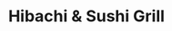 ---
layout: place
title: "Hibachi & Sushi Grill"
permalink: /virginia/north-chesterfield/hibachi-sushi-grill.html
stateAbbr: VA
stateName: Virginia
cityName: North Chesterfield
seo:
  name: "Hibachi & Sushi Grill"
  type: Restaurant
  links: http://www.hibachisushiva.com/
description: "Hibachi & Sushi Grill serves delicious sushi in North Chesterfield, Virginia. Try fresh Japanese dishes for a great dining experience. "
place_id: ChIJU5MGvT1zsYkRFifLcZKDlkw
photos:
  - name: >-
      places/ChIJU5MGvT1zsYkRFifLcZKDlkw/photos/AeeoHcLdsB2Ka2yZ3yvAzIcfb95KPAzm3FgM9ytR-RwAjYPTpvCDdD0tUlHcVfdDnGs9KqFnXblEziX93zVrymtL3XWOA4ASkrjtqgJ1cAbhj-_JqxGAeRqpaIsZZWC2FvVxUx1r4PRTLoIA7oQoa0p-RpNu_AX2ugHnNiELzn6qQLMRMelTGkmmvZXve2JjcaqO2ZWT7UzaoTr_sKvBr-13FxvWm0smKpSvUfz9ChABzJF-7vZZOEgWW-eofx84Qe8mJhZlZ04Kj51DBHNO_QkXjWaEC8haDIzR2mWJx8Nbz3DkMZ4QJHLT5GfP8GZjvoET68A46MZTBzTo20K6UIbBFSiQC-8gZL4Nr8oPEyqT5X66Qr-UXxiugOsjbsC6df54Ytgx2VRZ51NmUIg8CMcwkNxYYIGWxyaq5JpoLqd1G4A
    widthPx: 4656
    heightPx: 2328
    authorAttributions:
      - displayName: Larry Holcombe
        uri: https://maps.google.com/maps/contrib/107829133180159611897
        photoUri: >-
          https://lh3.googleusercontent.com/a-/ALV-UjXQ_CYjWFmP26k-Q40SN775CGYlDiRv6mjmNKeHNlbc3dwoer_WmA=s100-p-k-no-mo
    flagContentUri: >-
      https://www.google.com/local/imagery/report/?cb_client=maps_api_places.places_api&image_key=!1e10!2sCIHM0ogKEICAgICqsbOmHw&hl=en-US
    googleMapsUri: >-
      https://www.google.com/maps/place//data=!3m4!1e2!3m2!1sCIHM0ogKEICAgICqsbOmHw!2e10!4m2!3m1!1s0x89b1733dbd069353:0x4c96839271cb2716
  - name: >-
      places/ChIJU5MGvT1zsYkRFifLcZKDlkw/photos/AeeoHcKBVe6liljzGjPrTKjnYixjqQtgV6szkiTcmG_JY5XBn_bbL2RVjSyeZnaEDgTNNgQaF90g5lLsTU6o2vPQgSRg7qGjkY20OSXIuMQsrkrnwJLezTbcDoQBIWplm9RZ3BTxE_5fdCDvnLdTHhyKrZWrGsPr5ad4ZSMrKZZf28HxpXw7DpQpzg7bXPJdyVMPz6t3JUTKcD6A5BtGoib3HltsSrwTkw2XDfWDo1kZQG2H3xgXvNKwL7PBhUJGjsdI26bCQWqWuI2fTwVsv2QEYRrtH4R-u1znc42-tnvqaD3qlMLl6TvLaScl4yWK4ayRTljNzbCkDZW5nRLZ_ewcGVWNkCm7h_8NgOJkwa8rwhkNw4HvWEKRIKbX3D8eTsKx7kgjk4Kr0ywv4v78Xb8HLUVe6wQcZfpxtU0_gJ_0otx58g
    widthPx: 2604
    heightPx: 4624
    authorAttributions:
      - displayName: Larry Holcombe
        uri: https://maps.google.com/maps/contrib/107829133180159611897
        photoUri: >-
          https://lh3.googleusercontent.com/a-/ALV-UjXQ_CYjWFmP26k-Q40SN775CGYlDiRv6mjmNKeHNlbc3dwoer_WmA=s100-p-k-no-mo
    flagContentUri: >-
      https://www.google.com/local/imagery/report/?cb_client=maps_api_places.places_api&image_key=!1e10!2sCIHM0ogKEICAgICet4nUGQ&hl=en-US
    googleMapsUri: >-
      https://www.google.com/maps/place//data=!3m4!1e2!3m2!1sCIHM0ogKEICAgICet4nUGQ!2e10!4m2!3m1!1s0x89b1733dbd069353:0x4c96839271cb2716
  - name: >-
      places/ChIJU5MGvT1zsYkRFifLcZKDlkw/photos/AeeoHcJrg3bRtIWIMI_DNsEDQDqDEPiolhpg4UfolhZ_1d4Q2AFvwNyPG0zdmP9tXSgqbazs1kRrqmebbZZRW58KqjNXSyiOXFA--GU--7l4UxBotMcp_rz4yldCvhbsANZ_YUSXvgVkcuGnl6AugQK6PIDe9v20l07I4lgm9SPkpTAwh_hTsuj3VHvMDDMrNj6UeFzT4AROrVYdvIonoTCfXxc9a49Wlb0Pna9BFalo5Tl_OhzQvz25ws53-ks_QsxpBTeYE7AFtRg-tyqigiexfGHc2Tec_eM9xc9jPrfPDXz-cB6jj6uQ8hbayQic64BmJ6dfez4-Oyx_FJu_8N2Z2fNMTn2qsnyi9cgGBvLBvekl2w1EnO1R4kM2iK3RNlrZo2EedOvxK1KgJ9TTc4oV_XmiKknfbb7bCG1vdgHQFQ4
    widthPx: 4000
    heightPx: 2250
    authorAttributions:
      - displayName: Larry Holcombe
        uri: https://maps.google.com/maps/contrib/107829133180159611897
        photoUri: >-
          https://lh3.googleusercontent.com/a-/ALV-UjXQ_CYjWFmP26k-Q40SN775CGYlDiRv6mjmNKeHNlbc3dwoer_WmA=s100-p-k-no-mo
    flagContentUri: >-
      https://www.google.com/local/imagery/report/?cb_client=maps_api_places.places_api&image_key=!1e10!2sCIHM0ogKEICAgIDe2fPTWQ&hl=en-US
    googleMapsUri: >-
      https://www.google.com/maps/place//data=!3m4!1e2!3m2!1sCIHM0ogKEICAgIDe2fPTWQ!2e10!4m2!3m1!1s0x89b1733dbd069353:0x4c96839271cb2716
  - name: >-
      places/ChIJU5MGvT1zsYkRFifLcZKDlkw/photos/AeeoHcJS7IUnDMFwLYY653EekwjRW75UIypaj34RYOGoAvRgFnWS7DyJiJoVBLoQ6s4ZjIjn7r9WY-zX4f9NiEEAl0PR62oQ3K3P_FwZvTIFYMHkvscgcqQJaIDphqNRy4EedD2jkSS0t_pQ1D-fLeiisxSc4lDqYjbqsNLEqRp6983_gKa9Kzcyv8SaYvdIQD-bfls0Oj2sUkHkf4GAnEkx2p2cbWe3JmyjllkVeh0m0hI3boUTxBx15iwUXwvHI7BA86HJFdNB0_-hls88ZT4mttFgJscTedxvO0MI9Tm9Px6DuxMS1JCx_byfr3WWKDvkI0OoUo06ZkvR87CY4JpDRQG3fCGWAZLUWC0Y08zDhodWjHF8v-YV-JykablwunIjSsfoRurOlNtbTc4UamPjLz64lqc7OCUZb8XQIe8uyO0eN58
    widthPx: 2604
    heightPx: 4624
    authorAttributions:
      - displayName: Larry Holcombe
        uri: https://maps.google.com/maps/contrib/107829133180159611897
        photoUri: >-
          https://lh3.googleusercontent.com/a-/ALV-UjXQ_CYjWFmP26k-Q40SN775CGYlDiRv6mjmNKeHNlbc3dwoer_WmA=s100-p-k-no-mo
    flagContentUri: >-
      https://www.google.com/local/imagery/report/?cb_client=maps_api_places.places_api&image_key=!1e10!2sCIHM0ogKEICAgICet4nUqQE&hl=en-US
    googleMapsUri: >-
      https://www.google.com/maps/place//data=!3m4!1e2!3m2!1sCIHM0ogKEICAgICet4nUqQE!2e10!4m2!3m1!1s0x89b1733dbd069353:0x4c96839271cb2716
  - name: >-
      places/ChIJU5MGvT1zsYkRFifLcZKDlkw/photos/AeeoHcJZmkxtRv0ZbaDE2Gh9-QPpj2LNYM0bd9L9kmycR2mUpsMzbOlMbG4F-IM9z4vfYbtdZ3z1gcifTPDtqr66MiCbJrkXD2veMS-D7iQ3_Ch8AKDIT06t-1N2C5_nUhZLgOf9x8_q27qlCFs2hOObnnrTfeRsepdsxW6lnbiLpVEiNwSTG7RboWMzru3hg3rtXcPxcR-lAgwGy-i6u588XJXcSJZA4vsD0RRGQ6k7Pgri9Oe4tB9ijT74qWm3DgQwMkEtLmHq_eJhTuK4TYrAqZf0hVb52lmhHXC4CKsF40_qO-yS83IPJFrU1hvjA2VSBH9K-WYoMnpAu7u5plRZGSC2fPp-shgCbSwIBb-2HnycPDXWjE7r8NSk238-ku16dT2IshK5hI0YqTOG9z8QfQqbSQtGnPZfxQMAQqTliLmY1eA
    widthPx: 4000
    heightPx: 2250
    authorAttributions:
      - displayName: Larry Holcombe
        uri: https://maps.google.com/maps/contrib/107829133180159611897
        photoUri: >-
          https://lh3.googleusercontent.com/a-/ALV-UjXQ_CYjWFmP26k-Q40SN775CGYlDiRv6mjmNKeHNlbc3dwoer_WmA=s100-p-k-no-mo
    flagContentUri: >-
      https://www.google.com/local/imagery/report/?cb_client=maps_api_places.places_api&image_key=!1e10!2sCIHM0ogKEICAgIDe2fPbkAE&hl=en-US
    googleMapsUri: >-
      https://www.google.com/maps/place//data=!3m4!1e2!3m2!1sCIHM0ogKEICAgIDe2fPbkAE!2e10!4m2!3m1!1s0x89b1733dbd069353:0x4c96839271cb2716
  - name: >-
      places/ChIJU5MGvT1zsYkRFifLcZKDlkw/photos/AeeoHcIW_7XiJIJrE_evrgeumbgOb7PDanoa49rr2yMo2VriIe_5T0NSZuzlPM_3JUmRjr_q966dhvvV8VxlT7fF8ytcLcI_wTI5-HBuYa8I9el8YmeLzxwT4LuYvqi6RcvAPhI8EV1tJdlJeqxEAMnNJ4JkXS6gDDImZ5rAlDA7JNrrW0cJn7VGYwyCcEgIB3gjN3vldJ0nSke6FdeP-b-IXDYNjjCzWk9BSNkjQ-T6RQ_X02GUdXWT-TFajl3cskSwtB7nAQGXQA0eg14Fq2wGBJooLFE7nF-Q1EKZ7pRP3VL8lFuEaIeoBOT92Cg317GtEKPAdAOdimPB1JqwfFfELsojFSQPQNdcQzn4Zrq907EB50qoZl7eI8o3KUvtuL9dHquwnRfj6tgChYculxoBVnGwCvHJmNW31uZ_35jaB7l2ZVMH
    widthPx: 2604
    heightPx: 4624
    authorAttributions:
      - displayName: Larry Holcombe
        uri: https://maps.google.com/maps/contrib/107829133180159611897
        photoUri: >-
          https://lh3.googleusercontent.com/a-/ALV-UjXQ_CYjWFmP26k-Q40SN775CGYlDiRv6mjmNKeHNlbc3dwoer_WmA=s100-p-k-no-mo
    flagContentUri: >-
      https://www.google.com/local/imagery/report/?cb_client=maps_api_places.places_api&image_key=!1e10!2sCIHM0ogKEICAgIDe2fPTyQE&hl=en-US
    googleMapsUri: >-
      https://www.google.com/maps/place//data=!3m4!1e2!3m2!1sCIHM0ogKEICAgIDe2fPTyQE!2e10!4m2!3m1!1s0x89b1733dbd069353:0x4c96839271cb2716
  - name: >-
      places/ChIJU5MGvT1zsYkRFifLcZKDlkw/photos/AeeoHcJ_5DdCzPaj3PL5m9E73WGniGysXPmasEo88HzhJcJGVka3zEMIHaUc474oBI6PvErf3ifn0ufaMeKbDzbBvgsyKxtvdeHr-h7wis2jpD9Dkye54HQz5qQZWy3c5uegKw-WWUMmLZ7XY8TxMAZxhK3uymw9FdCsMTBtsQOfRJAtNr_ecG5PW_1trR7D5SF4e7MTTp4PqV3k4-eUJOmZ85dtFVAj13glRGBq3pZ2Sd2mpxZbbHv0eYa2Il3e2pkxPrdHUZLMnkNJwH5GmPH4LHS3TJ4ItiFM64mycguZviyxzthQsR9IxJ5jnAWzp47-1fkMqlmZQHVlk_VbYG-d2xWcWPdDJnVarcRznLtNXXsFND2aSzSvRhrtnSqhd8iQEnIpf6J9xXULMd56VUltb0vA3oxaGS2R8C46M-hiBgsOL40
    widthPx: 1096
    heightPx: 1572
    authorAttributions:
      - displayName: Larry Holcombe
        uri: https://maps.google.com/maps/contrib/107829133180159611897
        photoUri: >-
          https://lh3.googleusercontent.com/a-/ALV-UjXQ_CYjWFmP26k-Q40SN775CGYlDiRv6mjmNKeHNlbc3dwoer_WmA=s100-p-k-no-mo
    flagContentUri: >-
      https://www.google.com/local/imagery/report/?cb_client=maps_api_places.places_api&image_key=!1e10!2sCIHM0ogKEICAgIDe2fPT6QE&hl=en-US
    googleMapsUri: >-
      https://www.google.com/maps/place//data=!3m4!1e2!3m2!1sCIHM0ogKEICAgIDe2fPT6QE!2e10!4m2!3m1!1s0x89b1733dbd069353:0x4c96839271cb2716
  - name: >-
      places/ChIJU5MGvT1zsYkRFifLcZKDlkw/photos/AeeoHcJLhwqsO4n7sBqVmJg9cYBazy9I-lcG1QvNiWp_NXE17408GH14EXZg94mk-l1YR0Ekee6tKySBx1WakDgQUvw-SeSjDoiJ64KzSSa6MSBVN6-c-UCKDe5QpQaTZiV6eaFefyfKaxaUy2JuUbud4l2RL7HBMom1AuqhGQV6bC2LssbE2XxoJOOxviZC6vFzdwCsDwKK5VzbzjiNH49lUGQoXpUVIM_Q2CQ2e-6F8_-PcD4s6cSTvpNJdG0r2fKOsRjqV948IJQPztOXdWtdGgh-LNr8q8kvWraYJTpe7kLK6mjrhu5Kf14P4tetE8sv8i-Vehvgb6WLFQ_oNhviXLsdkhjV1VqmCDBEkH3K90Gvv3_lA0P-poHs8x4Ovwo4cf2cZmT8i2Oe4M9thVaH6TjEo3nIzEZIjgCRNFLry9NqQw
    widthPx: 4624
    heightPx: 2604
    authorAttributions:
      - displayName: Larry Holcombe
        uri: https://maps.google.com/maps/contrib/107829133180159611897
        photoUri: >-
          https://lh3.googleusercontent.com/a-/ALV-UjXQ_CYjWFmP26k-Q40SN775CGYlDiRv6mjmNKeHNlbc3dwoer_WmA=s100-p-k-no-mo
    flagContentUri: >-
      https://www.google.com/local/imagery/report/?cb_client=maps_api_places.places_api&image_key=!1e10!2sCIHM0ogKEICAgIDe2fPTSQ&hl=en-US
    googleMapsUri: >-
      https://www.google.com/maps/place//data=!3m4!1e2!3m2!1sCIHM0ogKEICAgIDe2fPTSQ!2e10!4m2!3m1!1s0x89b1733dbd069353:0x4c96839271cb2716
  - name: >-
      places/ChIJU5MGvT1zsYkRFifLcZKDlkw/photos/AeeoHcJPp26nnKx34xRzP6BynsEon0kXfaPyYbxtZ2_EkkFm1X0whQQv6cjrXyyRoc6QVWPVwpq3Ur9DMSywILxjVGJMRkbOuIvMHSSYBC33lESkVUIou30gqYJ5i2JNOA4b3cR5ggbeJcAwDdw7LUVLspBpnlksFDDgjXIj8PJ1z9PmtBueZ-_VoM1a8Xvs33CN3GZ99kay7xgoBFH7giJKb1Rrvdd4xBoIyV4VivEIusyjsXCKigDGXhqlC0t9Xxr7nqy14qmQZv-oGK_Xy4E0ggXee_f9Z2utbYDSnhwdmRv6P7ImfXwsdH49kx9aSBXxbCyjiUs1bvE8CRsSEq61InHcquM_s8KXORThr6gPMukBhx7wrJKTidMKzNTT3divSu8HLdyyo0Ujmu2uxaZD9DwyGupfebealPKTvSOQSLSgGQ
    widthPx: 4000
    heightPx: 2250
    authorAttributions:
      - displayName: Larry Holcombe
        uri: https://maps.google.com/maps/contrib/107829133180159611897
        photoUri: >-
          https://lh3.googleusercontent.com/a-/ALV-UjXQ_CYjWFmP26k-Q40SN775CGYlDiRv6mjmNKeHNlbc3dwoer_WmA=s100-p-k-no-mo
    flagContentUri: >-
      https://www.google.com/local/imagery/report/?cb_client=maps_api_places.places_api&image_key=!1e10!2sCIHM0ogKEICAgIDe2fPTKQ&hl=en-US
    googleMapsUri: >-
      https://www.google.com/maps/place//data=!3m4!1e2!3m2!1sCIHM0ogKEICAgIDe2fPTKQ!2e10!4m2!3m1!1s0x89b1733dbd069353:0x4c96839271cb2716
  - name: >-
      places/ChIJU5MGvT1zsYkRFifLcZKDlkw/photos/AeeoHcJceCFmZyIUTJMGAertqedRoi73RfZAPYx3Ec-9tB8tloZujMrY86H1PfYqGKYvkp13EdnHcnu9F7UNQ3fYMarZOpqf4ALC5GVW3nTYAr-Horv3LjQ9YODTsONs2CoZE_SMADtXf7o3H4SRM4brD-p4nfH1teU6Lp5m4CovRe-D8VgSd9YBegHCmY_AuCH7xuMtCRCrO5ado8-uzb4aj9emsdqnJ_xUewQNNCqT2KHfVBc9LVbiWC_wMfWK0UJ9yz-HYISs0CPVGhCDEdt_UYcspnR7NEz2xSxVXX053HLj0eMXXaghqBseN8fv_0Bz3ngfjr0XD5jXiwOQ6K5noSLUMhKj6Ba8nEUF-H-AbOJocje6_cddgN1mKhHkSnmWpmYDaCjWHtgCPpl0qz32Jx0KslCEesuQW3Ai_i9T1BS4gA
    widthPx: 2604
    heightPx: 4624
    authorAttributions:
      - displayName: Larry Holcombe
        uri: https://maps.google.com/maps/contrib/107829133180159611897
        photoUri: >-
          https://lh3.googleusercontent.com/a-/ALV-UjXQ_CYjWFmP26k-Q40SN775CGYlDiRv6mjmNKeHNlbc3dwoer_WmA=s100-p-k-no-mo
    flagContentUri: >-
      https://www.google.com/local/imagery/report/?cb_client=maps_api_places.places_api&image_key=!1e10!2sCIHM0ogKEICAgICet4nUaQ&hl=en-US
    googleMapsUri: >-
      https://www.google.com/maps/place//data=!3m4!1e2!3m2!1sCIHM0ogKEICAgICet4nUaQ!2e10!4m2!3m1!1s0x89b1733dbd069353:0x4c96839271cb2716
address: 9901 Hull Street Rd N, North Chesterfield, VA 23236, USA
street: 9901 Hull Street Rd N
city: North Chesterfield
state: VA
zip: '23236'
country: USA
neighborhood: North Chesterfield
latitude: '37.443661'
longitude: '-77.578410'
accessibility_options:
  wheelchairAccessibleParking: true
  wheelchairAccessibleEntrance: true
  wheelchairAccessibleRestroom: true
  wheelchairAccessibleSeating: true
business_status: OPERATIONAL
name: Hibachi & Sushi Grill
google_maps_links:
  directionsUri: >-
    https://www.google.com/maps/dir//''/data=!4m7!4m6!1m1!4e2!1m2!1m1!1s0x89b1733dbd069353:0x4c96839271cb2716!3e0
  placeUri: https://maps.google.com/?cid=5518743058386724630
  writeAReviewUri: >-
    https://www.google.com/maps/place//data=!4m3!3m2!1s0x89b1733dbd069353:0x4c96839271cb2716!12e1
  reviewsUri: >-
    https://www.google.com/maps/place//data=!4m4!3m3!1s0x89b1733dbd069353:0x4c96839271cb2716!9m1!1b1
  photosUri: >-
    https://www.google.com/maps/place//data=!4m3!3m2!1s0x89b1733dbd069353:0x4c96839271cb2716!10e5
primary_type: Japanese Restaurant
opening_hours:
  regular: null
  current: null
secondary_opening_hours:
  regular:
    weekdayDescriptions: null
    type: null
  current:
    weekdayDescriptions: null
    type: null
phone: (804) 658-5492
price_level: PRICE_LEVEL_MODERATE
price_range: $10 &ndash; $20
rating: '3.9'
rating_count: 74
website: http://www.hibachisushiva.com/
reviews: null
parking_options: null
payment_options: null
allow_dogs: null
curbside_pickup: null
delivery: null
dine_in: null
good_for_children: null
good_for_groups: null
good_for_sports: null
live_music: null
menu_for_children: null
outdoor_seating: null
reservable: null
restroom: null
serves_beer: null
serves_breakfast: null
serves_brunch: null
serves_cocktails: null
serves_coffee: null
serves_dinner: null
serves_dessert: null
serves_lunch: null
serves_vegetarian_food: null
serves_wine: null
takeout: null
summary: null

---